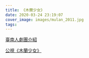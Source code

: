 ```yaml
---
title: 《木蘭少女》
date: 2020-03-24 23:19:07
cover_image: images/mulan_2011.jpg
tags:
---
```


<a href="http://tainanerensemble.org/portal/index.php?option=com_content&view=article&id=166:2009-10-14-03-07-40&catid=34:2009-10-14-02-46-56&Itemid=93" target="_blank">臺南人劇團介紹</a>

<a href="https://www.youtube.com/playlist?list=PL3CB2A4BB8E356CF3" target="_blank">公視《木蘭少女》</a>


